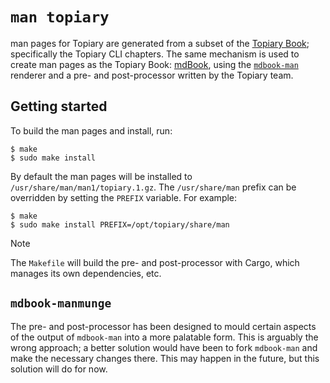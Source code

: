 # `man topiary`

man pages for Topiary are generated from a subset of the [Topiary
Book](../book); specifically the Topiary CLI chapters. The same
mechanism is used to create man pages as the Topiary Book:
[mdBook](https://rust-lang.github.io/mdBook), using the
[`mdbook-man`](https://github.com/vv9k/mdbook-man) renderer and a pre-
and post-processor written by the Topiary team.

## Getting started

To build the man pages and install, run:

```console
$ make
$ sudo make install
```

By default the man pages will be installed to
`/usr/share/man/man1/topiary.1.gz`. The `/usr/share/man` prefix can be
overridden by setting the `PREFIX` variable. For example:

```console
$ make
$ sudo make install PREFIX=/opt/topiary/share/man
```

> [!NOTE]
> The `Makefile` will build the pre- and post-processor with Cargo,
> which manages its own dependencies, etc.

## `mdbook-manmunge`

The pre- and post-processor has been designed to mould certain aspects
of the output of `mdbook-man` into a more palatable form. This is
arguably the wrong approach; a better solution would have been to fork
`mdbook-man` and make the necessary changes there. This may happen in
the future, but this solution will do for now.
